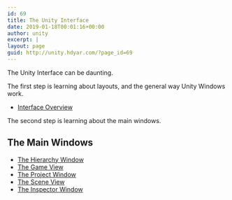 ```yaml
---
id: 69
title: The Unity Interface
date: 2019-01-18T00:01:16+00:00
author: unity
excerpt: |
layout: page
guid: http://unity.hdyar.com/?page_id=69
---
```

The Unity Interface can be daunting. 

The first step is learning about layouts, and the general way Unity Windows work. 

  * [Interface Overview](http://unity.hdyar.com/interface/interface-overview/)

The second step is learning about the main windows.

## The Main Windows

<ul class="lcp_catlist" id="lcp_instance_0">
  <li >
    <a href="http://unity.hdyar.com/interface/the-hierarchy-window/" title="The Hierarchy Window">The Hierarchy Window</a>
  </li>
  <li >
    <a href="http://unity.hdyar.com/interface/the-game-view/" title="The Game View">The Game View</a>
  </li>
  <li >
    <a href="http://unity.hdyar.com/interface/the-project-window/" title="The Project Window">The Project Window</a>
  </li>
  <li >
    <a href="http://unity.hdyar.com/interface/the-scene-view/" title="The Scene View">The Scene View</a>
  </li>
  <li >
    <a href="http://unity.hdyar.com/interface/the-inspector/" title="The Inspector Window">The Inspector Window</a>
  </li>
</ul>